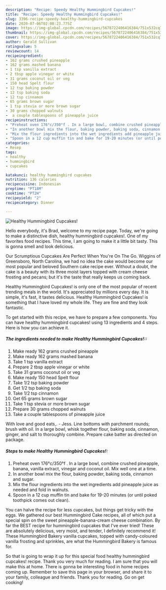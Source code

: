 ```yaml
---
description: "Recipe: Speedy Healthy Hummingbird Cupcakes!"
title: "Recipe: Speedy Healthy Hummingbird Cupcakes!"
slug: 3396-recipe-speedy-healthy-hummingbird-cupcakes
date: 2020-07-06T02:08:23.775Z
image: https://img-global.cpcdn.com/recipes/5678722406416384/751x532cq70/healthy-hummingbird-cupcakes-recipe-main-photo.jpg
thumbnail: https://img-global.cpcdn.com/recipes/5678722406416384/751x532cq70/healthy-hummingbird-cupcakes-recipe-main-photo.jpg
cover: https://img-global.cpcdn.com/recipes/5678722406416384/751x532cq70/healthy-hummingbird-cupcakes-recipe-main-photo.jpg
author: Gerald Sullivan
ratingvalue: 5
reviewcount: 14
recipeingredient:
- 162 grams crushed pineapple
- 162 grams mashed banana
- 1 tsp vanilla extract
- 2 tbsp apple vinegar or white
- 31 grams coconut oil or veg
- 150 head Spelt flour
- 12 tsp baking powder
- 12 tsp baking soda
- 12 tsp cinnamon
- 65 grams brown sugar
- 1 tsp stevia or more brown sugar
- 30 grams chopped walnuts
-  a couple tablespoons of pineapple juice
recipeinstructions:
- "Preheat oven 176°c/350°f . In a large bowl, combine crushed pineapple,  banana, vanilla extract, vinegar and coconut oil. Mix well one at a time."
- "In another bowl mix the flour, baking powder, baking soda, cinnamon and sugar."
- "Mix the flour ingredients into the wet ingredients add pineapple juice as needed and fold in walnuts."
- "Spoon in a 12 cup muffin tin and bake for 19-20 minutes (or until poked toothpick comes out clean)."
categories:
- Resep
tags:
- healthy
- hummingbird
- cupcakes

katakunci: healthy hummingbird cupcakes
nutrition: 136 calories
recipecuisine: Indonesian
preptime: "PT18M"
cooktime: "PT2H"
recipeyield: "2"
recipecategory: Dinner

---
```



![Healthy Hummingbird Cupcakes!](https://img-global.cpcdn.com/recipes/5678722406416384/751x532cq70/healthy-hummingbird-cupcakes-recipe-main-photo.jpg)

Hello everybody, it's Brad, welcome to my recipe page. Today, we're going to make a distinctive dish, healthy hummingbird cupcakes!. One of my favorites food recipes. This time, I am going to make it a little bit tasty. This is gonna smell and look delicious.

Our Scrumptious Cupcakes Are Perfect When You&#39;re On The Go. Wiggins of Greensboro, North Carolina, we had no idea the cake would become our most popular and beloved Southern cake recipe ever. Without a doubt, the cake is a beauty with its three moist layers topped with cream cheese frosting and pecans; but it&#39;s the taste that really keeps us coming back.

Healthy Hummingbird Cupcakes! is only one of the most popular of recent trending meals in the world. It's appreciated by millions every day. It is simple, it's fast, it tastes delicious. Healthy Hummingbird Cupcakes! is something that I have loved my whole life. They are fine and they look fantastic.


To get started with this recipe, we have to prepare a few components. You can have healthy hummingbird cupcakes! using 13 ingredients and 4 steps. Here is how you can achieve it.

##### The ingredients needed to make Healthy Hummingbird Cupcakes!::

1. Make ready 162 grams crushed pineapple
1. Make ready 162 grams mashed banana
1. Take 1 tsp vanilla extract
1. Prepare 2 tbsp apple vinegar or white
1. Take 31 grams coconut oil or veg
1. Make ready 150 head Spelt flour
1. Take 1/2 tsp baking powder
1. Get 1/2 tsp baking soda
1. Take 1/2 tsp cinnamon
1. Get 65 grams brown sugar
1. Take 1 tsp stevia or more brown sugar
1. Prepare 30 grams chopped walnuts
1. Take  a couple tablespoons of pineapple juice


With love and good eats,. - Jess. Line bottoms with parchment rounds; brush with oil. In a large bowl, whisk together flour, baking soda, cinnamon, ginger, and salt to thoroughly combine. Prepare cake batter as directed on package. 

##### Steps to make Healthy Hummingbird Cupcakes!:

1. Preheat oven 176°c/350°f . In a large bowl, combine crushed pineapple,  banana, vanilla extract, vinegar and coconut oil. Mix well one at a time.
1. In another bowl mix the flour, baking powder, baking soda, cinnamon and sugar.
1. Mix the flour ingredients into the wet ingredients add pineapple juice as needed and fold in walnuts.
1. Spoon in a 12 cup muffin tin and bake for 19-20 minutes (or until poked toothpick comes out clean).


You can halve the recipe for less cupcakes, but things get tricky with the eggs. We gathered our best Hummingbird Cake recipes, all of which put a special spin on the sweet pineapple-banana-cream cheese combination. By far the BEST recipe for hummingbird cupcakes that I&#39;ve ever tried! These are absolutely delicious, very moist, and tender, I definitely recommend it! These Hummingbird Bakery vanilla cupcakes, topped with candy-coloured vanilla frosting and sprinkles, are what the Hummingbird Bakery is famous for. 

So that is going to wrap it up for this special food healthy hummingbird cupcakes! recipe. Thank you very much for reading. I am sure that you will make this at home. There is gonna be interesting food in home recipes coming up. Remember to save this page in your browser, and share it to your family, colleague and friends. Thank you for reading. Go on get cooking!
